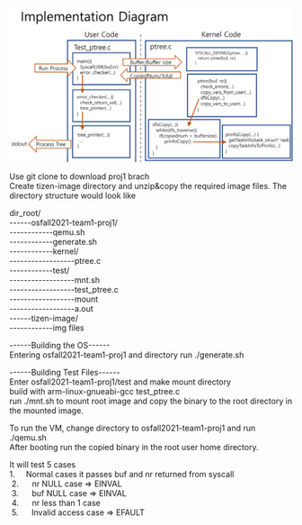![proj1_diagram](./proj1_diagram.PNG)

Use git clone to download proj1 brach  
Create tizen-image directory and unzip&copy the required image files. 
The directory structure would look like  
  
dir_root/  
------osfall2021-team1-proj1/  
------------qemu.sh  
------------generate.sh  
------------kernel/  
------------------ptree.c  
------------test/  
------------------mnt.sh   
------------------test_ptree.c  
------------------mount  
------------------a.out  
------tizen-image/  
------------img files   

------Building the OS------  
Entering osfall2021-team1-proj1 and directory run ./generate.sh  

------Building Test Files------  
Enter osfall2021-team1-proj1/test and make mount directory  
build with arm-linux-gnueabi-gcc test_ptree.c  
run ./mnt.sh to mount root image and copy the binary to the root directory in the mounted image.  

To run the VM, change directory to osfall2021-team1-proj1 and run ./qemu.sh  
After booting run the copied binary in the root user home directory.  

It will test 5 cases  
 1.     Normal cases it passes buf and nr returned from syscall  
 2.      nr NULL case => EINVAL  
 3.      buf NULL case => EINVAL  
 4.      nr less than 1 case  
 5.      Invalid access case => EFAULT  

